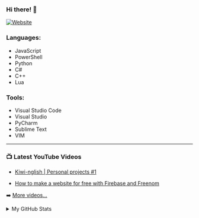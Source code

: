 ### Hi there! 👋
[![Website](https://img.shields.io/website?label=tastykiwi.tk&style=for-the-badge&url=https%3A%2F%2Fnotgentoo.ml)](https://notgentoo.ml)

### Languages:
* JavaScript
* PowerShell
* Python
* C#
* C++
* Lua

### Tools:
* Visual Studio Code
* Visual Studio
* PyCharm
* Sublime Text
* VIM

---

### 📺 Latest YouTube Videos

- [Kiwi-nglish | Personal projects #1](https://www.youtube.com/watch?v=uTuBivU6kwU)

- [How to make a website for free with Firebase and Freenom](https://www.youtube.com/watch?v=M9628rXN7mA)

➡️ [More videos...](https://www.youtube.com/channel/UCq9U49Eyhwl9zl6yvaU7FiA/videos)

<details>
  <summary>My GitHub Stats</summary>
  <img align="left" alt="My GitHub Stats" src="https://github-readme-stats.codestackr.vercel.app/api?username=Tasty-Kiwi&show_icons=true&hide_border=true&theme=tokyonight" />
</details>
